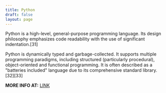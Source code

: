 ```yaml
---
title: Python
draft: false
layout: page
---
```

Python is a high-level, general-purpose programming language. Its design philosophy emphasizes code readability with the use of significant indentation.[31]

Python is dynamically typed and garbage-collected. It supports multiple programming paradigms, including structured (particularly procedural), object-oriented and functional programming. It is often described as a "batteries included" language due to its comprehensive standard library.[32][33]


**MORE INFO AT:** [LINK](https://en.wikipedia.org/wiki/Python_(programming_language))
